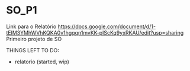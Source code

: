 # SO_P1
Link para o Relatório
https://docs.google.com/document/d/1-tElM3YMhWVhKQKA0v1hgqqn1mvKK-pIScKq9yxRKAU/edit?usp=sharing
Primeiro projeto de SO

THINGS LEFT TO DO:
- relatorio (started, wip)


